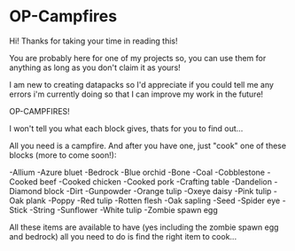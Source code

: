 # OP-Campfires

Hi! Thanks for taking your time in reading this!

You are probably here for one of my projects so, you can use them for anything as long as you don't claim it as yours!

I am new to creating datapacks so I'd appreciate if you could tell me any errors i'm currently doing so that I can improve my work in the future!



OP-CAMPFIRES!

I won't tell you what each block gives, thats for you to find out...

All you need is a campfire.
And after you have one, just "cook" one of these blocks (more to come soon!):

-Allium
-Azure bluet
-Bedrock
-Blue orchid
-Bone
-Coal
-Cobblestone
-Cooked beef
-Cooked chicken
-Cooked pork
-Crafting table
-Dandelion
-Diamond block
-Dirt
-Gunpowder
-Orange tulip
-Oxeye daisy
-Pink tulip
-Oak plank
-Poppy
-Red tulip
-Rotten flesh
-Oak sapling
-Seed
-Spider eye
-Stick
-String
-Sunflower
-White tulip
-Zombie spawn egg

All these items are available to have (yes including the zombie spawn egg and bedrock) all you need to do is find the right item to cook...
